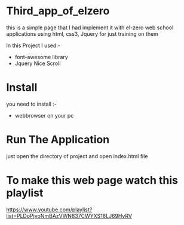 # Third_app_of_elzero
this is a simple page that I had implement it with el-zero web school applications using html, css3, Jquery for just training on them 

In this Project I used:- 

* font-awesome library
* Jquery Nice Scroll

# Install

you need to install :-

* webbrowser on your pc

# Run The Application 

just open the directory of project and open index.html file

# To make this web page watch this playlist
https://www.youtube.com/playlist?list=PLDoPjvoNmBAzVWN837CWYXS18LJ69HvRV

